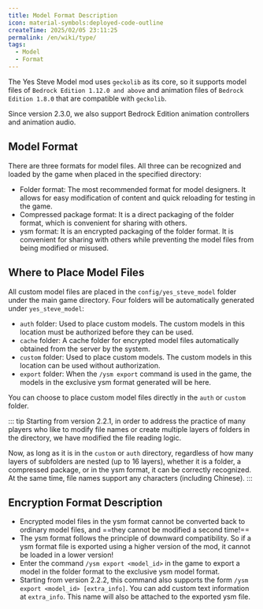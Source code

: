 ```yaml
---
title: Model Format Description
icon: material-symbols:deployed-code-outline
createTime: 2025/02/05 23:11:25
permalink: /en/wiki/type/
tags:
  - Model
  - Format
---
```


The Yes Steve Model mod uses `geckolib` as its core, so it supports model files of `Bedrock Edition 1.12.0 and above` and animation files of `Bedrock Edition 1.8.0` that are compatible with `geckolib`.

Since version 2.3.0, we also support Bedrock Edition animation controllers and animation audio.

## Model Format

There are three formats for model files. All three can be recognized and loaded by the game when placed in the specified directory:

- Folder format: The most recommended format for model designers. It allows for easy modification of content and quick reloading for testing in the game.
- Compressed package format: It is a direct packaging of the folder format, which is convenient for sharing with others.
- ysm format: It is an encrypted packaging of the folder format. It is convenient for sharing with others while preventing the model files from being modified or misused.

## Where to Place Model Files

All custom model files are placed in the `config/yes_steve_model` folder under the main game directory. Four folders will be automatically generated under `yes_steve_model`:

- `auth` folder: Used to place custom models. The custom models in this location must be authorized before they can be used.
- `cache` folder: A cache folder for encrypted model files automatically obtained from the server by the system.
- `custom` folder: Used to place custom models. The custom models in this location can be used without authorization.
- `export` folder: When the `/ysm export` command is used in the game, the models in the exclusive ysm format generated will be here.

You can choose to place custom model files directly in the `auth` or `custom` folder.

::: tip
Starting from version 2.2.1, in order to address the practice of many players who like to modify file names or create multiple layers of folders in the directory, we have modified the file reading logic.

Now, as long as it is in the `custom` or `auth` directory, regardless of how many layers of subfolders are nested (up to 16 layers), whether it is a folder, a compressed package, or in the ysm format, it can be correctly recognized. At the same time, file names support any characters (including Chinese).
:::

## Encryption Format Description

- Encrypted model files in the ysm format cannot be converted back to ordinary model files, and ==they cannot be modified a second time!==
- The ysm format follows the principle of downward compatibility. So if a ysm format file is exported using a higher version of the mod, it cannot be loaded in a lower version!
- Enter the command `/ysm export <model_id>` in the game to export a model in the folder format to the exclusive ysm model format.
- Starting from version 2.2.2, this command also supports the form `/ysm export <model_id> [extra_info]`. You can add custom text information at `extra_info`. This name will also be attached to the exported ysm file.
  <ImageCard
  image="https://s2.loli.net/2025/01/27/S9n5omVqt8bBOjD.png"
  title="What a YSM model file looks like when opened in Notepad"
  description="When you open a ysm file exported by a new version of the mod (version 1.2.0 and later) with the original Notepad, you can see the following information. This information cannot be modified. If you forcefully modify it, the mod will refuse to load this file."
  center=true
  href="/"
  />
